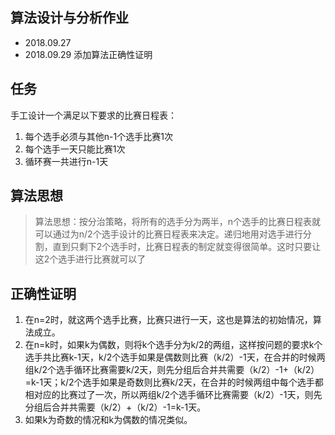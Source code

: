 ﻿
## 算法设计与分析作业
* 2018.09.27
* 2018.09.29 添加算法正确性证明

## 任务

手工设计一个满足以下要求的比赛日程表：
1. 每个选手必须与其他n-1个选手比赛1次
2. 每个选手一天只能比赛1次
3. 循环赛一共进行n-1天


## 算法思想

>算法思想：按分治策略，将所有的选手分为两半，n个选手的比赛日程表就可以通过为n/2个选手设计的比赛日程表来决定。递归地用对选手进行分割，直到只剩下2个选手时，比赛日程表的制定就变得很简单。这时只要让这2个选手进行比赛就可以了

## 正确性证明
1. 在n=2时，就这两个选手比赛，比赛只进行一天，这也是算法的初始情况，算法成立。 
2. 在n=k时，如果k为偶数，则将k个选手分为k/2的两组，这样按问题的要求k个选手共比赛k-1天，k/2个选手如果是偶数则比赛（k/2）-1天，在合并的时候两组k/2个选手循环比赛需要k/2天，则先分组后合并共需要（k/2）-1+（k/2）=k-1天；k/2个选手如果是奇数则比赛k/2天，在合并的时候两组中每个选手都相对应的比赛过了一次，所以两组k/2个选手循环比赛需要（k/2）-1天，则先分组后合并共需要（k/2）+（k/2）-1=k-1天。
3. 如果k为奇数的情况和k为偶数的情况类似。 
